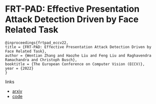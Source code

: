 # FRT-PAD: Effective Presentation Attack Detection Driven by Face Related Task

```
@inproceedings{frtpad_eccv22,
title = {FRT-PAD: Effective Presentation Attack Detection Driven by Face Related Task},
author = {Wentian Zhang and Haozhe Liu and Feng Liu and Raghavendra Ramachandra and Christoph Busch},
booktitle = {The European Conference on Computer Vision (ECCV)},
year = {2022}
}
```

links
- [arxiv](https://arxiv.org/abs/2111.11046)
- [code](https://github.com/WentianZhang-ML/FRT-PAD)
